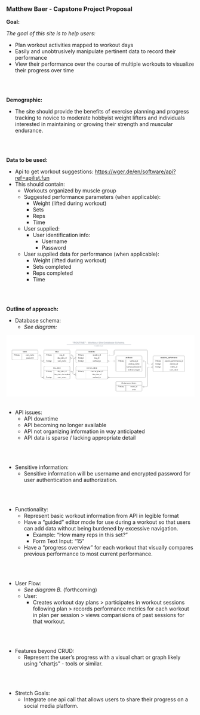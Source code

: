 ### Matthew Baer - Capstone Project Proposal

**Goal:**

_The goal of this site is to help users:_
- Plan workout activities mapped to workout days
- Easily and unobtrusively manipulate pertinent data to record their performance
- View their performance over the course of multiple workouts to visualize their progress over time
<br>
<br>

**Demographic:**

- The site should provide the benefits of exercise planning and progress tracking to novice to moderate hobbyist weight lifters and individuals interested in maintaining or growing their strength and muscular endurance.
<br>
<br>

**Data to be used:**
- Api to get workout suggestions: https://wger.de/en/software/api?ref=apilist.fun
- This should contain:
    - Workouts organized by muscle group
    - Suggested performance parameters (when applicable):
        - Weight (lifted during workout)
        - Sets
        - Reps
        - Time
    - User supplied:
        - User identification info:
            - Username
            - Password
    - User supplied data for performance (when applicable):
        - Weight (lifted during workout)
        - Sets completed
        - Reps completed
        - Time
<br>
<br>

**Outline of approach:**
- Database schema:
    - _See diagram:_
<img src ="./diagrams/capstone_1_baer_database_schema.png">
<br>
<br>

- API issues:
    - API downtime
    - API becoming no longer available
    - API not organizing information in way anticipated
    - API data is sparse / lacking appropriate detail
<br>
<br>

- Sensitive information:
    - Sensitive information will be username and encrypted password for user authentication and authorization.
<br>
<br>

- Functionality:
    - Represent basic workout information from API in legible format
    - Have a “guided” editor mode for use during a workout so that users can add data without being burdened by excessive navigation.
        - Example: “How many reps in this set?”
        - Form Text Input: “15”
    - Have a “progress overview” for each workout that visually compares previous performance to most current performance.
<br>
<br>

- User Flow:
    - _See diagram B._ (forthcoming)
    - User:
        - Creates workout day plans > participates in workout sessions following plan > records performance metrics for each workout in plan per session > views comparisions of past sessions for that workout.
<br>
<br>

- Features beyond CRUD:
    - Represent the user’s progress with a visual chart or graph likely using “chartjs” - tools or similar.
<br>
<br>

- Stretch Goals:
    - Integrate one api call that allows users to share their progress on a social media platform.
